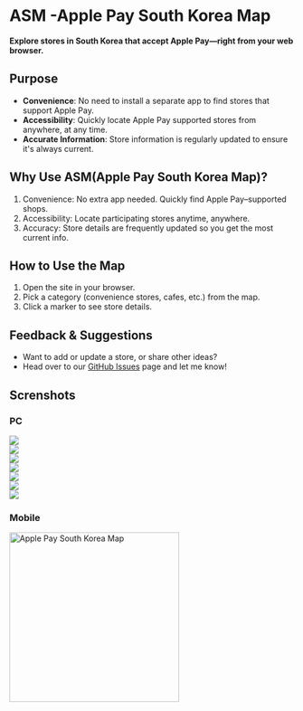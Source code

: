 # ASM -Apple Pay South Korea Map
**Explore stores in South Korea that accept Apple Pay—right from your web browser.**

## Purpose
- **Convenience**: No need to install a separate app to find stores that support Apple Pay.
- **Accessibility**: Quickly locate Apple Pay supported stores from anywhere, at any time.
- **Accurate Information**: Store information is regularly updated to ensure it's always current.
  
## Why Use ASM(Apple Pay South Korea Map)?
1. Convenience: No extra app needed. Quickly find Apple Pay–supported shops.
2. Accessibility: Locate participating stores anytime, anywhere.
3. Accuracy: Store details are frequently updated so you get the most current info.

## How to Use the Map
1. Open the site in your browser.
2. Pick a category (convenience stores, cafes, etc.) from the map.
3. Click a marker to see store details.
   
## Feedback & Suggestions
- Want to add or update a store, or share other ideas?
- Head over to our [GitHub Issues](https://github.com/diligencefrozen/ASM-ApplePay-SouthKorea/issues/) page and let me know!

## Screnshots
### PC 
<img src="https://github.com/diligencefrozen/applepay-southkorea-map/blob/main/ss/ss1.PNG?raw=true">
<br/>

<img src="https://github.com/diligencefrozen/applepay-southkorea-map/blob/main/ss/ss2.PNG?raw=true">
<br/>

<img src="https://github.com/diligencefrozen/applepay-southkorea-map/blob/main/ss/ss3.PNG?raw=true">
<br/>

<img src="https://github.com/diligencefrozen/applepay-southkorea-map/blob/main/ss/ss4.PNG?raw=true">
<br/>

<img src="https://github.com/diligencefrozen/applepay-southkorea-map/blob/main/ss/ss5.PNG?raw=true">
<br/>

<img src="https://github.com/diligencefrozen/applepay-southkorea-map/blob/main/ss/ss6.PNG?raw=true">
<br/>

<img src="https://github.com/diligencefrozen/applepay-southkorea-map/blob/main/ss/ss7.PNG?raw=true">
<br/>

### Mobile

<img src="https://github.com/diligencefrozen/applepay-southkorea-map/blob/main/ss/ss8.PNG?raw=true" alt="Apple Pay South Korea Map" width="300" />
<br/>
